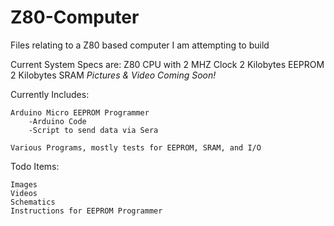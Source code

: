 # Z80-Computer

Files relating to a Z80 based computer I am attempting to build

Current System Specs are:
	Z80 CPU with 2 MHZ Clock
	2 Kilobytes EEPROM
	2 Kilobytes SRAM
	*Pictures & Video Coming Soon!*

Currently Includes:

	Arduino Micro EEPROM Programmer
		-Arduino Code
		-Script to send data via Sera
	
	Various Programs, mostly tests for EEPROM, SRAM, and I/O
	

Todo Items:

	Images
	Videos
	Schematics
	Instructions for EEPROM Programmer
